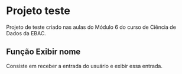 # Projeto teste
Projeto de teste criado nas aulas do Módulo 6 do curso de Ciência de Dados da EBAC.

## Função Exibir nome
Consiste em receber a entrada do usuário e exibir essa entrada.